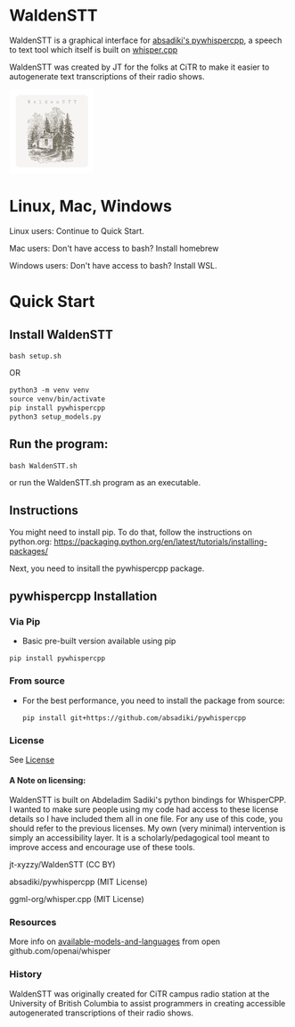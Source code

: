 # WaldenSTT
WaldenSTT is a graphical interface for [absadiki's pywhispercpp](https://github.com/absadiki/pywhispercpp/), a speech to text tool
which itself is built on  [whisper.cpp](https://github.com/ggerganov/whisper.cpp)

WaldenSTT was created by JT for the folks at CiTR to make it easier to autogenerate text transcriptions of their radio shows.

<img src="img.png" width="30%" alt="icon">


# Linux, Mac, Windows

Linux users: Continue to Quick Start.

Mac users: Don't have access to bash? Install homebrew

Windows users: Don't have access to bash? Install WSL.

# Quick Start

## Install WaldenSTT

```
bash setup.sh
```

OR

```
python3 -m venv venv
source venv/bin/activate
pip install pywhispercpp
python3 setup_models.py
```

## Run the program:

```
bash WaldenSTT.sh
```

or run the WaldenSTT.sh program as an executable.

## Instructions

You might need to install pip. To do that, follow the instructions on python.org:
https://packaging.python.org/en/latest/tutorials/installing-packages/

Next, you need to insitall the pywhispercpp package.

## pywhispercpp Installation

### Via Pip

* Basic pre-built version available using pip

```shell
pip install pywhispercpp
```

### From source

* For the best performance, you need to install the package from source:
  
  ```shell
  pip install git+https://github.com/absadiki/pywhispercpp
  ```
### License

See [License](License.md)

#### A Note on licensing: 
WaldenSTT is built on Abdeladim Sadiki's python bindings for WhisperCPP. I wanted to make sure people using my code had access to these license details so I have included them all in one file. For any use of this code, you should refer to the previous licenses. My own (very minimal) intervention is simply an accessibility layer. It is a scholarly/pedagogical tool meant to improve access and encourage use of these tools.

jt-xyzzy/WaldenSTT (CC BY)

absadiki/pywhispercpp (MIT License)

ggml-org/whisper.cpp (MIT License)

### Resources

More info on [available-models-and-languages](https://github.com/openai/whisper?tab=readme-ov-file#available-models-and-languages) from open github.com/openai/whisper

### History

WaldenSTT was originally created for CiTR campus radio station at the University of British Columbia to assist programmers in creating accessible autogenerated transcriptions of their radio shows.
